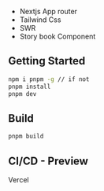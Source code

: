 
- Nextjs App router 
- Tailwind Css
- SWR 
- Story book Component
## Getting Started

```bash
npm i pnpm -g // if not
pnpm install
pnpm dev
```
## Build
```bash
pnpm build 
```
## CI/CD - Preview
Vercel
